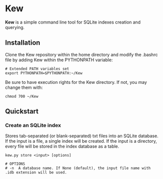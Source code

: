 # Kew
**Kew** is a simple command line tool for SQLite indexes creation and querying.

## Installation

Clone the Kew repository within the home directory and modify the .bashrc file by adding Kew within the PYTHONPATH variable:

```
# Extended PATH variables set
export PYTHONPATH=$PYTHONPATH:~/Kew
```

Be sure to have execution rights for the Kew directory. If not, you may change them with:

```
chmod 700 ~/Kew
```

## Quickstart

### Create an SQLite index
Stores tab-separated (or blank-separated) txt files into an SQLite database.
If the input is a file, a single index will be created.
If the input is a directory, every file will be stored in the index database as a table.

```
kew.py store <input> [options]

# OPTIONS
# -n  A database name. If None (default), the input file name with .idb extension will be used.
```
